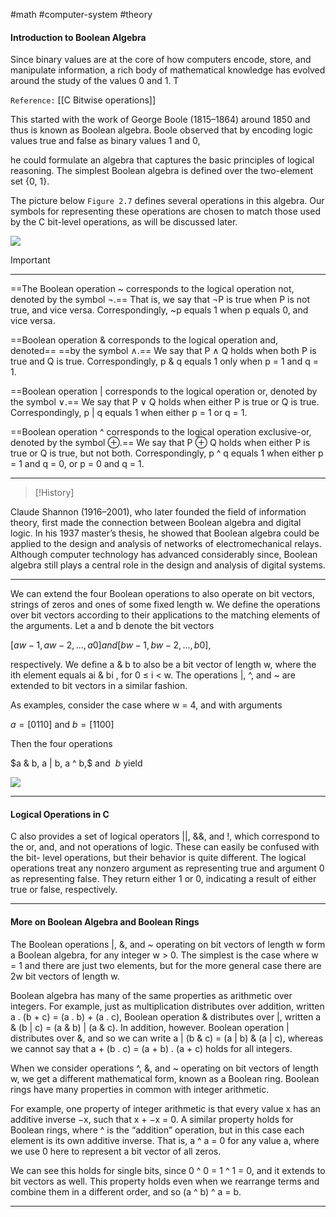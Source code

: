 #math #computer-system #theory

#### **Introduction to Boolean Algebra**

Since binary values are at the core of how computers encode, store, and  manipulate information, a rich body of mathematical knowledge has evolved around the study of the values 0 and 1. T

`Reference:` [[C Bitwise operations]]

This started with the work of George Boole (1815–1864) around 1850 and thus is known as Boolean algebra. Boole observed that by encoding logic values true and false as binary values 1 and 0, 

he could formulate an algebra that captures the basic principles of logical reasoning.
The simplest Boolean algebra is defined over the two-element set {0, 1}.

The picture below `Figure 2.7` defines several operations in this algebra. Our symbols for representing these operations are chosen to match those used by the C bit-level operations, as will be discussed later.


![](boolean-algebra-example.png)

>[!important]

* * * 
==The Boolean operation ~ corresponds to the logical operation not, denoted by the symbol ¬.== That is, we say that ¬P is true when P is not true, and vice versa. Correspondingly, ~p equals 1 when p equals 0, and vice versa. 

==Boolean operation & corresponds to the logical operation and, denoted==
==by the symbol ∧.== We say that P ∧ Q holds when both P is true and Q is true.
Correspondingly, p & q equals 1 only when p = 1 and q = 1. 

==Boolean operation | corresponds to the logical operation or, denoted by the symbol ∨.== We say that P ∨ Q holds when either P is true or Q is true. Correspondingly, p | q equals 1 when either p = 1 or q = 1. 

==Boolean operation ^ corresponds to the logical operation exclusive-or, denoted by the symbol ⊕.== We say that P ⊕ Q holds when either P is true or Q is true, but not both. Correspondingly, p ^ q equals 1 when either p = 1 and q = 0, or p = 0 and q = 1.

* * * 

>[!History]

Claude Shannon (1916–2001), who later founded the field of information
theory, first made the connection between Boolean algebra and digital logic. In
his 1937 master’s thesis, he showed that Boolean algebra could be applied to the
design and analysis of networks of electromechanical relays. Although computer
technology has advanced considerably since, Boolean algebra still plays a central
role in the design and analysis of digital systems.

* * * 

We can extend the four Boolean operations to also operate on bit vectors,
strings of zeros and ones of some fixed length w. We define the operations over bit
vectors according to their applications to the matching elements of the arguments.
Let a and b denote the bit vectors

$[aw−1, aw−2 , . . . , a0] and [bw−1, bw−2 , . . . , b0],$

respectively. We define a & b to also be a bit vector of length w, where the ith
element equals ai & bi , for 0 ≤ i < w. The operations |, ^, and ~ are extended to
bit vectors in a similar fashion.

As examples, consider the case where w = 4, and with arguments 

$a = [0110]$  and  $b = [1100]$

Then the four operations 

$a & b, a | b, a ^ b,$ and $~b$ yield

![](boolean-algebra-bitwise-example.png)

---

#### **Logical Operations in C**

C also provides a set of logical operators ||, &&, and !, which correspond to the
or, and, and not operations of logic. These can easily be confused with the bit-
level operations, but their behavior is quite different. The logical operations treat
any nonzero argument as representing true and argument 0 as representing false.
They return either 1 or 0, indicating a result of either true or false, respectively.

---

#### **More on Boolean Algebra and Boolean Rings**

The Boolean operations |, &, and ~ operating on bit vectors of length w form a Boolean algebra, for any integer w > 0. The simplest is the case where w = 1 and there are just two elements, but for the more general case there are 2w bit vectors of length w. 

Boolean algebra has many of the same properties as arithmetic over integers. For example, just as multiplication distributes over addition, written a . (b + c) = (a . b) + (a . c), Boolean operation & distributes over |, written a & (b | c) = (a & b) | (a & c). In addition, however. Boolean operation | distributes over &, and so we can write a | (b & c) = (a | b) & (a | c), whereas we cannot say that a + (b . c) = (a + b) . (a + c) holds for all integers. 

When we consider operations ^, &, and ~ operating on bit vectors of length w, we get a different mathematical form, known as a Boolean ring. Boolean rings have many properties in common with integer arithmetic. 

For example, one property of integer arithmetic is that every value x has an additive inverse −x, such that x + −x = 0. A similar property holds for Boolean rings, where ^ is the “addition” operation, but in this case each element is its own additive inverse. That is, a ^ a = 0 for any value a, where we use 0 here to represent a bit vector of all zeros. 

We can see this holds for single bits, since 0 ^ 0 = 1 ^ 1 = 0, and it extends to bit vectors as well. This property holds even when we rearrange terms and combine them in a different order, and so (a ^ b) ^ a = b.

---

